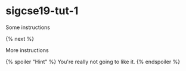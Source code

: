 # sigcse19-tut-1
Some instructions

{% next %}

More instructions

{% spoiler "Hint" %}
You're really not going to like it.
{% endspoiler %}
